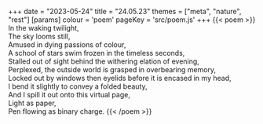 +++
date = "2023-05-24"
title = "24.05.23"
themes = ["meta", "nature", "rest"]
[params]
  colour = 'poem'
  pageKey = 'src/poem.js'
+++
{{< poem >}}
In the waking twilight,  
The sky looms still,  
Amused in dying passions of colour,  
A school of stars swim frozen in the timeless seconds,  
Stalled out of sight behind the withering elation of evening,  
Perplexed, the outside world is grasped in overbearing memory,  
Locked out by windows then eyelids before it is encased in my head,  
I bend it slightly to convey a folded beauty,  
And I spill it out onto this virtual page,  
Light as paper,  
Pen flowing as binary charge.
{{< /poem >}}